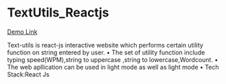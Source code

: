 # TextUtils_Reactjs

<a href="https://text-utils-yash-ambekar.netlify.app/" alt="_blank"> Demo Link </a>

Text-utils is react-js interactive website which performs certain utility function on string entered by user. • The set of utility function include typing speed(WPM),string to uppercase ,string to lowercase,Wordcount. • The web apllication can be used in light mode as well as light mode • Tech Stack:React Js
